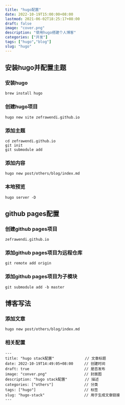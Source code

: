 ```yaml
---
title: "hugo配置"
date: 2022-10-19T15:00:00+08:00
lastmod: 2021-06-02T18:25:17+08:00
draft: false
image: "cover.png"
description: "使用hugo搭建个人博客"
categories: ["开发"]
tags: ["hugo","blog"]
slug: "hugo"
---
```



## 安装hugo并配置主题

### 安装hugo
```shell
brew install hugo
```

### 创建hugo项目
```shell
hugo new site zefrawendi.github.io
```

### 添加主题
```shell
cd zefrawendi.github.io
git init
git submodule add 
```

### 添加内容
```shell
hugo new post/others/blog/index.md
```

### 本地预览
```shell
hugo server -D
```

## github pages配置

### 创建github pages项目
```shell
zefrawendi.github.io
```

### 添加github pages项目为远程仓库
```shell
git remote add origin
```

### 添加github pages项目为子模块
```shell
git submodule add -b master
```

## 博客写法

### 添加文章
```shell
hugo new post/others/blog/index.md
```

### 相关配置
```shell
---
title: "hugo stack配置"              // 文章标题
date: 2022-10-19T14:49:05+08:00     // 创建时间
draft: true                         // 是否发布
image: "conver.png"                 // 封面图
description: "hugo stack配置"        // 描述
categories: ["others"]              // 分类
tags: ["hugo"]                      // 标签
slug: "hugo-stack"                  // 用于生成文章链接
---
```
